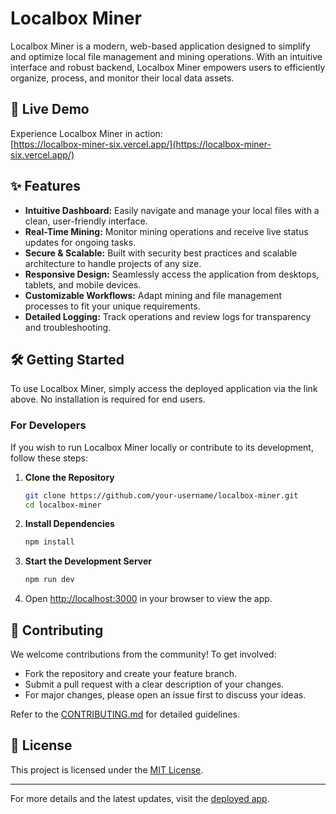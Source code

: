 # Localbox Miner

Localbox Miner is a modern, web-based application designed to simplify and optimize local file management and mining operations. With an intuitive interface and robust backend, Localbox Miner empowers users to efficiently organize, process, and monitor their local data assets.

## 🚀 Live Demo

Experience Localbox Miner in action:  
[https://localbox-miner-six.vercel.app/](https://localbox-miner-six.vercel.app/)

## ✨ Features

- **Intuitive Dashboard:** Easily navigate and manage your local files with a clean, user-friendly interface.
- **Real-Time Mining:** Monitor mining operations and receive live status updates for ongoing tasks.
- **Secure & Scalable:** Built with security best practices and scalable architecture to handle projects of any size.
- **Responsive Design:** Seamlessly access the application from desktops, tablets, and mobile devices.
- **Customizable Workflows:** Adapt mining and file management processes to fit your unique requirements.
- **Detailed Logging:** Track operations and review logs for transparency and troubleshooting.

## 🛠️ Getting Started

To use Localbox Miner, simply access the deployed application via the link above. No installation is required for end users.

### For Developers

If you wish to run Localbox Miner locally or contribute to its development, follow these steps:

1. **Clone the Repository**
    ```bash
    git clone https://github.com/your-username/localbox-miner.git
    cd localbox-miner
    ```
2. **Install Dependencies**
    ```bash
    npm install
    ```
3. **Start the Development Server**
    ```bash
    npm run dev
    ```
4. Open [http://localhost:3000](http://localhost:3000) in your browser to view the app.

## 🤝 Contributing

We welcome contributions from the community! To get involved:

- Fork the repository and create your feature branch.
- Submit a pull request with a clear description of your changes.
- For major changes, please open an issue first to discuss your ideas.

Refer to the [CONTRIBUTING.md](CONTRIBUTING.md) for detailed guidelines.

## 📄 License

This project is licensed under the [MIT License](LICENSE).

---

For more details and the latest updates, visit the [deployed app](https://localbox-miner-six.vercel.app/).